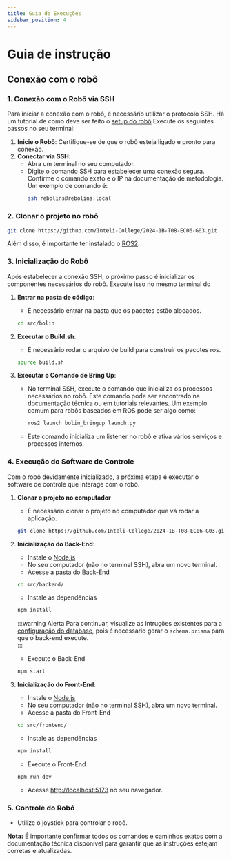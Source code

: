 ```yaml
---
title: Guia de Execuções
sidebar_position: 4
---
```


# Guia de instrução 

## Conexão com o robô

### 1. Conexão com o Robô via SSH
Para iniciar a conexão com o robô, é necessário utilizar o protocolo SSH. Há um tutorial de como deve ser feito o [setup do robô](https://inteli-college.github.io/2024-1B-T08-EC06-G03/Sprint%202/Metodologia) Execute os seguintes passos no seu terminal:

1. **Inicie o Robô**: Certifique-se de que o robô esteja ligado e pronto para conexão.
2. **Conectar via SSH**:
   - Abra um terminal no seu computador.
   - Digite o comando SSH para estabelecer uma conexão segura. Confirme o comando exato e o IP na documentação de metodologia. Um exemplo de comando é:
     ```bash
     ssh rebolins@rebolins.local
     ```

### 2. Clonar o projeto no robô 

```sh
git clone https://github.com/Inteli-College/2024-1B-T08-EC06-G03.git
```
Além disso, é importante ter instalado o [ROS2](https://docs.ros.org/en/humble/Installation.html).

### 3. Inicialização do Robô
Após estabelecer a conexão SSH, o próximo passo é inicializar os componentes necessários do robô. Execute isso no mesmo terminal do 

1. **Entrar na pasta de código**:
    - É necessário entrar na pasta que os pacotes estão alocados.
    ```bash
    cd src/bolin
    ```

2. **Executar o Build.sh**:
    - É necessário rodar o arquivo de build para construir os pacotes ros.
    ```bash
    source build.sh
    ```

3. **Executar o Comando de Bring Up**:
   - No terminal SSH, execute o comando que inicializa os processos necessários no robô. Este comando pode ser encontrado na documentação técnica ou em tutoriais relevantes. Um exemplo comum para robôs baseados em ROS pode ser algo como:
     ```bash
     ros2 launch bolin_bringup launch.py
     ```
   - Este comando inicializa um listener no robô e ativa vários serviços e processos internos.

### 4. Execução do Software de Controle
Com o robô devidamente inicializado, a próxima etapa é executar o software de controle que interage com o robô.

1. **Clonar o projeto no computador** 
    - É necessário clonar o projeto no computador que vá rodar a aplicação.
    ```bash
    git clone https://github.com/Inteli-College/2024-1B-T08-EC06-G03.git
    ```

2. **Inicialização do Back-End**:
    - Instale o [Node.js](https://nodejs.org/en/download/)
    - No seu computador (não no terminal SSH), abra um novo terminal.
    - Acesse a pasta do Back-End

    ```bash
    cd src/backend/
    ```

    - Instale as dependências

    ```bash
    npm install
    ```
    :::warning Alerta
    Para continuar, visualize as intruções existentes para a [configuração do database](/Sprint%204/banco_de_dados.md), pois é necessário gerar o `schema.prisma` para que o back-end execute.    
    :::

    - Execute o Back-End

    ```bash
    npm start
    ```
    
3. **Inicialização do Front-End**:
    - Instale o [Node.js](https://nodejs.org/en/download/)
    - No seu computador (não no terminal SSH), abra um novo terminal.
    - Acesse a pasta do Front-End

    ```bash
    cd src/frontend/
    ```

    - Instale as dependências

    ```bash
    npm install
    ```

    - Execute o Front-End

    ```bash
    npm run dev
    ```

    - Acesse [http://localhost:5173](http://localhost:5173) no seu navegador.

### 5. Controle do Robô
- Utilize o joystick para controlar o robô.


**Nota:** É importante confirmar todos os comandos e caminhos exatos com a documentação técnica disponível para garantir que as instruções estejam corretas e atualizadas.
